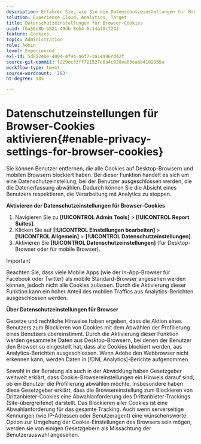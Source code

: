 ```yaml
---
description: Erfahren Sie, wie Sie die Datenschutzeinstellungen für Browser-Cookies aktivieren. Sie können Benutzer entfernen, die alle Cookies auf Desktop-Browsern und mobilen Browsern blockiert haben.
solution: Experience Cloud, Analytics, Target
title: Datenschutzeinstellungen für Browser-Cookies
uuid: f6a56e8b-b021-49db-8eb4-6c14af0c7243
feature: Cookies
topic: Administration
role: Admin
level: Experienced
exl-id: 5d852e0e-4004-4f94-a6f7-3a14a96cd42f
source-git-commit: f229ec33ff721527e6a4c920ea63eabb4102935a
workflow-type: tm+mt
source-wordcount: '293'
ht-degree: 98%

---
```


# Datenschutzeinstellungen für Browser-Cookies aktivieren{#enable-privacy-settings-for-browser-cookies}

Sie können Benutzer entfernen, die alle Cookies auf Desktop-Browsern und mobilen Browsern blockiert haben. Bei dieser Funktion handelt es sich um eine Datenschutzeinstellung, bei der Benutzer ausgeschlossen werden, die die Datenerfassung abwählen. Dadurch können Sie die Absicht eines Benutzers respektieren, die Verarbeitung mit Analytics zu stoppen.

**Aktivieren der Datenschutzeinstellungen für Browser-Cookies**

1. Navigieren Sie zu **[!UICONTROL Admin Tools]** > **[!UICONTROL Report Suites]**.
1. Klicken Sie auf **[!UICONTROL Einstellungen bearbeiten]** > **[!UICONTROL Allgemein]** > **[!UICONTROL Datenschutzeinstellungen]**.
1. Aktivieren Sie **[!UICONTROL Datenschutzeinstellungen]** (für Desktop-Browser oder für mobile Browser).

>[!IMPORTANT]
>
>Beachten Sie, dass viele Mobile Apps (wie der In-App-Browser für Facebook oder Twitter) als mobile Standard-Browser angesehen werden können, jedoch nicht alle Cookies zulassen. Durch die Aktivierung dieser Funktion kann ein hoher Anteil des mobilen Traffics aus Analytics-Berichten ausgeschlossen werden.

**Über Datenschutzeinstellungen für Browser**

Gesetze und rechtliche Hinweise haben ergeben, dass die Aktion eines Benutzers zum Blockieren von Cookies mit dem Abwählen der Profilierung eines Benutzers übereinstimmt. Durch die Aktivierung dieser Funktion werden gesammelte Daten aus Desktop-Browsern, bei denen der Benutzer den Browser so eingestellt hat, dass alle Cookies blockiert werden, aus Analytics-Berichten ausgeschlossen. Wenn Adobe den Webbrowser nicht erkennen kann, werden Daten in [!DNL Analytics]-Berichte aufgenommen.

Sowohl in der Beratung als auch in der Abwicklung haben Gesetzgeber weltweit erklärt, dass Cookie-Browsereinstellungen ein Hinweis darauf sind, ob ein Benutzer die Profilierung abwählen möchte. Insbesondere haben diese Gesetzgeber erklärt, dass die Browsereinstellung zum Blockieren von Drittanbieter-Cookies eine Abwahlanforderung des Drittanbieter-Trackings (Site-übergreifend) darstellt. Das Blockieren aller Cookies ist eine Abwahlanforderung für das gesamte Tracking. Auch wenn serverseitige Kennungen (wie IP-Adressen oder Benutzeragent) eine wünschenswerte Option zur Umgehung der Cookie-Einstellungen des Browsers sein mögen, werden sie von einigen Gesetzgebern als Missachtung der Benutzerauswahl angesehen.
